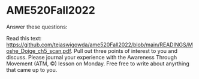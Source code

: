 # AME520Fall2022

Answer these questions:

Read this text: https://github.com/tejaswigowda/ame520Fall2022/blob/main/READINGS/Moshe_Doige_ch5_scan.pdf. Pull out three points of interest to you and discuss.
Please journal your experience with the Awareness Through Movement (ATM, ©) lesson on Monday. Free free to write about anyrthing that came up to you.
